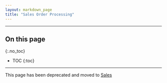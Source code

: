 ```yaml
---
layout: markdown_page
title: "Sales Order Processing"
---
```


---
## On this page
{:.no_toc}

- TOC
{:toc}

---

This page has been deprecated and moved to [Sales](https://github.com/daijapan/test/tree/master/sales/index.html.md/index.html.md)
